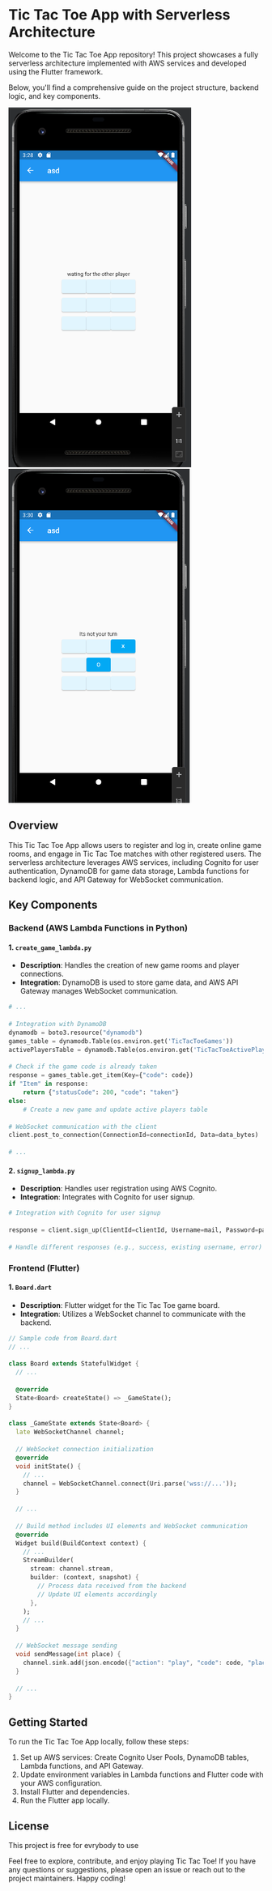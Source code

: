 # Tic Tac Toe App with Serverless Architecture

Welcome to the Tic Tac Toe App repository! This project showcases a fully serverless architecture implemented with AWS services and developed using the Flutter framework.

Below, you'll find a comprehensive guide on the project structure, backend logic, and key components.

![Screenshot](print_screens/app_demo.png)
![Screenshot](print_screens/app_demo_2.png)

## Overview

This Tic Tac Toe App allows users to register and log in, create online game rooms, and engage in Tic Tac Toe matches with other registered users. 
The serverless architecture leverages AWS services, including Cognito for user authentication, DynamoDB for game data storage, Lambda functions for backend logic, and API Gateway for WebSocket communication.

## Key Components

### Backend (AWS Lambda Functions in Python)

#### 1. `create_game_lambda.py`
   - **Description**: Handles the creation of new game rooms and player connections.
   - **Integration**: DynamoDB is used to store game data, and AWS API Gateway manages WebSocket communication.

```python
# ...

# Integration with DynamoDB
dynamodb = boto3.resource("dynamodb")
games_table = dynamodb.Table(os.environ.get('TicTacToeGames'))
activePlayersTable = dynamodb.Table(os.environ.get('TicTacToeActivePlayers'))

# Check if the game code is already taken
response = games_table.get_item(Key={"code": code})
if "Item" in response:
    return {"statusCode": 200, "code": "taken"}
else:
    # Create a new game and update active players table

# WebSocket communication with the client
client.post_to_connection(ConnectionId=connectionId, Data=data_bytes)

# ...
```

#### 2. `signup_lambda.py`
   - **Description**: Handles user registration using AWS Cognito.
   - **Integration**: Integrates with Cognito for user signup.

```python
# Integration with Cognito for user signup

response = client.sign_up(ClientId=clientId, Username=mail, Password=password)

# Handle different responses (e.g., success, existing username, error)
```

### Frontend (Flutter)

#### 1. `Board.dart`
   - **Description**: Flutter widget for the Tic Tac Toe game board.
   - **Integration**: Utilizes a WebSocket channel to communicate with the backend.

```dart
// Sample code from Board.dart
// ...

class Board extends StatefulWidget {
  // ...

  @override
  State<Board> createState() => _GameState();
}

class _GameState extends State<Board> {
  late WebSocketChannel channel;

  // WebSocket connection initialization
  @override
  void initState() {
    // ...
    channel = WebSocketChannel.connect(Uri.parse('wss://...'));
  }

  // ...

  // Build method includes UI elements and WebSocket communication
  @override
  Widget build(BuildContext context) {
    // ...
    StreamBuilder(
      stream: channel.stream,
      builder: (context, snapshot) {
        // Process data received from the backend
        // Update UI elements accordingly
      },
    );
    // ...
  }

  // WebSocket message sending
  void sendMessage(int place) {
    channel.sink.add(json.encode({"action": "play", "code": code, "place": place}));
  }

  // ...
}
```


## Getting Started

To run the Tic Tac Toe App locally, follow these steps:

1. Set up AWS services: Create Cognito User Pools, DynamoDB tables, Lambda functions, and API Gateway.
2. Update environment variables in Lambda functions and Flutter code with your AWS configuration.
3. Install Flutter and dependencies.
4. Run the Flutter app locally.

## License

This project is free for evrybody to use

Feel free to explore, contribute, and enjoy playing Tic Tac Toe! If you have any questions or suggestions, please open an issue or reach out to the project maintainers. Happy coding!
